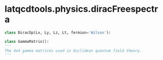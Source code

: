 latqcdtools.physics.diracFreespectra
=============

```Python
class DiracOp(Lx, Ly, Lz, Lt, fermion='Wilson'):
```
```Python
class GammaMatrix():
'''
The 4x4 gamma matrices used in Euclidean quantum field theory. 
'''
```
